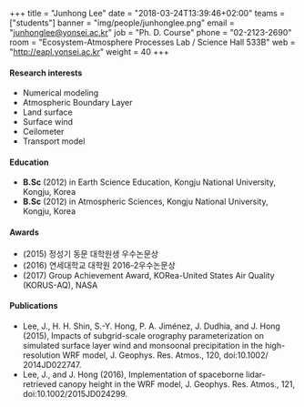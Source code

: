 ﻿+++
title = "Junhong Lee"
date = "2018-03-24T13:39:46+02:00"
teams = ["students"]
banner = "img/people/junhonglee.png"
email = "junhonglee@yonsei.ac.kr"
job = "Ph. D. Course"
phone = "02-2123-2690"
room = "Ecosystem-Atmosphere Processes Lab / Science Hall 533B"
web = "http://eapl.yonsei.ac.kr"
weight = 40
+++

#### Research interests
+ Numerical modeling
+ Atmospheric Boundary Layer
+ Land surface
+ Surface wind
+ Ceilometer
+ Transport model

#### Education
 + **B.Sc** (2012) in Earth Science Education, Kongju National University, Kongju, Korea
 + **B.Sc** (2012) in Atmospheric Sciences, Kongju National University, Kongju, Korea

#### Awards
 + (2015) 정성기 동문 대학원생 우수논문상
 + (2016) 연세대학교 대학원 2016-2우수논문상
 + (2017) Group Achievement Award, KORea-United States Air Quality (KORUS-AQ), NASA

#### Publications
+ Lee, J., H. H. Shin, S.-Y. Hong, P. A. Jiménez, J. Dudhia, and J. Hong (2015), Impacts of subgrid-scale orography parameterization on simulated surface layer wind and monsoonal precipitation in the high-resolution WRF model, J. Geophys. Res. Atmos., 120, doi:10.1002/ 2014JD022747.
+ Lee, J., and J. Hong (2016), Implementation of spaceborne lidar-retrieved canopy height in the WRF model, J. Geophys. Res. Atmos., 121, doi:10.1002/2015JD024299.
